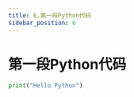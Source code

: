 ```yaml
---
title: 6.第一段Python代码
sidebar_position: 6
---
```


# 第一段Python代码

``` python
print("Hello Python")
```